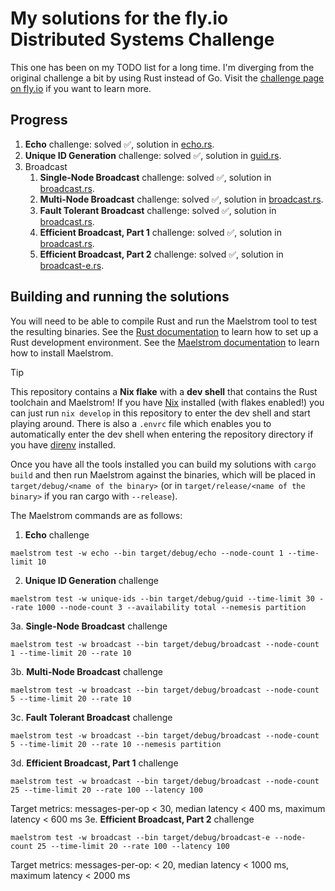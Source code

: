 # My solutions for the fly.io Distributed Systems Challenge
This one has been on my TODO list for a long time.
I'm diverging from the original challenge a bit by using Rust instead of Go.
Visit the [challenge page on fly.io](https://fly.io/dist-sys/) if you want to learn more.

## Progress
1. **Echo** challenge: solved ✅, solution in [echo.rs](src/bin/echo.rs).
2. **Unique ID Generation** challenge: solved ✅, solution in [guid.rs](src/bin/guid.rs).
3. Broadcast
   1. **Single-Node Broadcast** challenge: solved ✅, solution in [broadcast.rs](src/bin/broadcast.rs).
   2. **Multi-Node Broadcast** challenge: solved ✅, solution in [broadcast.rs](src/bin/broadcast.rs).
   3. **Fault Tolerant Broadcast** challenge: solved ✅, solution in [broadcast.rs](src/bin/broadcast.rs).
   4. **Efficient Broadcast, Part 1** challenge: solved ✅, solution in [broadcast.rs](src/bin/broadcast.rs).
   5. **Efficient Broadcast, Part 2** challenge: solved ✅, solution in [broadcast-e.rs](src/bin/broadcast-e.rs).

## Building and running the solutions
You will need to be able to compile Rust and run the Maelstrom tool to test the resulting binaries.
See the [Rust documentation](https://www.rust-lang.org/learn/get-started) to learn how to set up a Rust development environment.
See the [Maelstrom documentation](https://github.com/jepsen-io/maelstrom/blob/8b9e94c75e59250b82d1730d923f9f8e088ee227/doc/01-getting-ready/index.md) to learn how to install Maelstrom.

> [!TIP]
> This repository contains a **Nix flake** with a **dev shell** that contains the Rust toolchain and Maelstrom!
> If you have [Nix](https://nixos.org/) installed (with flakes enabled!) you can just run `nix develop` in this repository to enter the dev shell and start playing around.
> There is also a `.envrc` file which enables you to automatically enter the dev shell when entering the repository directory if you have [direnv](https://direnv.net/) installed.

Once you have all the tools installed you can build my solutions with `cargo build` and then run Maelstrom against the binaries, which will be placed in `target/debug/<name of the binary>`
(or in `target/release/<name of the binary>` if you ran cargo with `--release`).

The Maelstrom commands are as follows:
1. **Echo** challenge
```shell
maelstrom test -w echo --bin target/debug/echo --node-count 1 --time-limit 10
```
2. **Unique ID Generation** challenge
```shell
maelstrom test -w unique-ids --bin target/debug/guid --time-limit 30 --rate 1000 --node-count 3 --availability total --nemesis partition
```
3a. **Single-Node Broadcast** challenge
```shell
maelstrom test -w broadcast --bin target/debug/broadcast --node-count 1 --time-limit 20 --rate 10
```
3b. **Multi-Node Broadcast** challenge
```shell
maelstrom test -w broadcast --bin target/debug/broadcast --node-count 5 --time-limit 20 --rate 10
```
3c. **Fault Tolerant Broadcast** challenge
```shell
maelstrom test -w broadcast --bin target/debug/broadcast --node-count 5 --time-limit 20 --rate 10 --nemesis partition
```
3d. **Efficient Broadcast, Part 1** challenge
```shell
maelstrom test -w broadcast --bin target/debug/broadcast --node-count 25 --time-limit 20 --rate 100 --latency 100
```
Target metrics: messages-per-op < 30, median latency < 400 ms, maximum latency < 600 ms
3e. **Efficient Broadcast, Part 2** challenge
```shell
maelstrom test -w broadcast --bin target/debug/broadcast-e --node-count 25 --time-limit 20 --rate 100 --latency 100
```
Target metrics: messages-per-op: < 20, median latency < 1000 ms, maximum latency < 2000 ms

